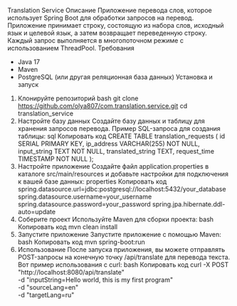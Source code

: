 Translation Service
Описание
Приложение перевода слов, которое использует Spring Boot для обработки запросов на перевод. Приложение принимает строку, состоящую из набора слов, исходный язык и целевой язык, а затем возвращает переведенную строку. Каждый запрос выполняется в многопоточном режиме с использованием ThreadPool.
Требования
- Java 17
- Maven
- PostgreSQL (или другая реляционная база данных)
Установка и запуск
1. Клонируйте репозиторий
bash
git clone https://github.com/olya807/com.translation.service.git
cd translation_service
2. Настройте базу данных
Создайте базу данных и таблицу для хранения запросов перевода. Пример SQL-запроса для создания таблицы:
sql
Копировать код
CREATE TABLE translation_requests (
    id SERIAL PRIMARY KEY,
    ip_address VARCHAR(255) NOT NULL,
    input_string TEXT NOT NULL,
    translated_string TEXT,
    request_time TIMESTAMP NOT NULL
);
3. Настройте приложение
Создайте файл application.properties в каталоге src/main/resources и добавьте настройки для подключения к вашей базе данных:
properties
Копировать код
spring.datasource.url=jdbc:postgresql://localhost:5432/your_database
spring.datasource.username=your_username
spring.datasource.password=your_password
spring.jpa.hibernate.ddl-auto=update
4. Соберите проект
Используйте Maven для сборки проекта:
bash
Копировать код
mvn clean install
5. Запустите приложение
Запустите приложение с помощью Maven:
bash
Копировать код
mvn spring-boot:run
6. Использование
После запуска приложения, вы можете отправлять POST-запросы на конечную точку /api/translate для перевода текста. Вот пример использования c curl:
bash
Копировать код
curl -X POST "http://localhost:8080/api/translate" \
    -d "inputString=Hello world, this is my first program" \
    -d "sourceLang=en" \
    -d "targetLang=ru"
